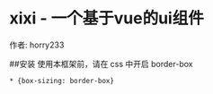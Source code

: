 # xixi - 一个基于vue的ui组件

作者: horry233

##安装
使用本框架前，请在 css 中开启 border-box
```
* {box-sizing: border-box}
```